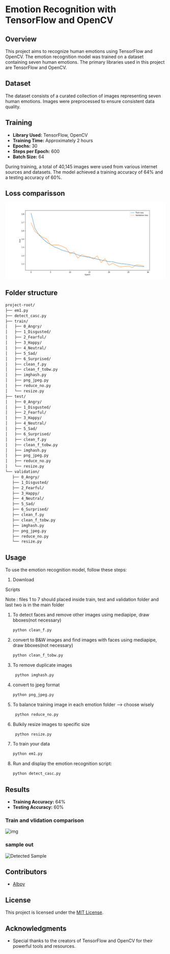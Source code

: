 # Emotion Recognition with TensorFlow and OpenCV

## Overview

This project aims to recognize human emotions using TensorFlow and OpenCV. The emotion recognition model was trained on a dataset containing seven human emotions. The primary libraries used in this project are TensorFlow and OpenCV.

## Dataset

The dataset consists of a curated collection of images representing seven human emotions. Images were preprocessed to ensure consistent data quality.

## Training

- **Library Used:** TensorFlow, OpenCV
- **Training Time:** Approximately 2 hours
- **Epochs:** 30
- **Steps per Epoch:** 600
- **Batch Size:** 64

During training, a total of 40,145 images were used from various internet sources and datasets. The model achieved a training accuracy of 64% and a testing accuracy of 60%.

## Loss comparisson

![Image Alt Text](results_png/valid_loss_vs_tr_loss.png)
## Folder structure 
 ```bash
project-root/
├── em1.py
├── detect_casc.py
├── train/
│   ├── 0_Angry/
│   ├── 1_Disgusted/
│   ├── 2_Fearful/
│   ├── 3_Happy/
│   ├── 4_Neutral/
│   ├── 5_Sad/
│   ├── 6_Surprised/
│   ├── clean_f.py
│   ├── clean_f_tobw.py
│   ├── imghash.py
│   ├── png_jpeg.py
│   ├── reduce_no.py
│   └── resize.py
├── test/
│   ├── 0_Angry/
│   ├── 1_Disgusted/
│   ├── 2_Fearful/
│   ├── 3_Happy/
│   ├── 4_Neutral/
│   ├── 5_Sad/
│   ├── 6_Surprised/
│   ├── clean_f.py
│   ├── clean_f_tobw.py
│   ├── imghash.py
│   ├── png_jpeg.py
│   ├── reduce_no.py
│   └── resize.py
└── validation/
    ├── 0_Angry/
    ├── 1_Disgusted/
    ├── 2_Fearful/
    ├── 3_Happy/
    ├── 4_Neutral/
    ├── 5_Sad/
    ├── 6_Surprised/
    ├── clean_f.py
    ├── clean_f_tobw.py
    ├── imghash.py
    ├── png_jpeg.py
    ├── reduce_no.py
    └── resize.py
 ```


## Usage

To use the emotion recognition model, follow these steps:

1. Download

Scripts

Note : files 1 to 7 should placed inside train, test and validation folder and last two is in the main folder

1. To detect faces and remove other images using mediapipe, draw bboxes(not necessary)
    
    ```bash
    python clean_f.py
    ```
2. convert to B&W images and find images with faces using mediapipe, draw bboxes(not necessary)
   
    ```bash
    python clean_f_tobw.py
    ```
3. To remove duplicate images

   ```bash
    python imghash.py
    ```
5. convert to jpeg format

    ```bash
    python png_jpeg.py
    ```
6. To balance training image in each emotion folder --> choose wisely

   ```bash
    python reduce_no.py
    ```
7. Bulkily resize images to specific size

   ```bash
    python resize.py
    ```
8. To train your data
   
    ```bash
    python em1.py
    ```
    
9. Run and display the emotion recognition script:

    ```bash
    python detect_casc.py
    ```

## Results

- **Training Accuracy:** 64%
- **Testing Accuracy:** 60%

### Train and vlidation comparison
![img](results_png/accuracy_after_55%.png)

### sample out
<img src="results_png/Detected_sample.jpg" alt="Detected Sample" width="400"/>


## Contributors

- [Albpy](https://github.com/albpy/Emotion-detection)

## License

This project is licensed under the [MIT License](LICENSE).

## Acknowledgments

- Special thanks to the creators of TensorFlow and OpenCV for their powerful tools and resources.

